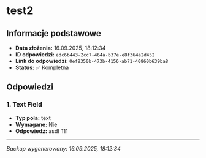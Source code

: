 # test2

## Informacje podstawowe

- **Data złożenia:** 16.09.2025, 18:12:34
- **ID odpowiedzi:** `edc6b443-2cc7-464a-b37e-e8f364a2d452`
- **Link do odpowiedzi:** `0ef8350b-473b-4156-ab71-40860b639ba8`
- **Status:** ✅ Kompletna

## Odpowiedzi

### 1. Text Field

- **Typ pola:** text
- **Wymagane:** Nie
- **Odpowiedź:** asdf 111

---

_Backup wygenerowany: 16.09.2025, 18:12:34_